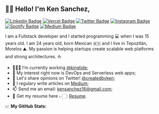 ## ✌🏼 Hello! I'm Ken Sanchez,
[![Linkedin Badge](https://img.shields.io/badge/-LinkedIn-0e76a8?style=flat&logo=Linkedin&logoColor=white)](https://linkedin.com/in/kenrric-garcia)
[![Vercel Badge](https://img.shields.io/badge/Website-3b5998?style=flat&logo=Vercel&logoColor=white)](https://kensanchez.dev)
[![Twitter Badge](https://img.shields.io/badge/-Twitter-00acee?style=flat&logo=Twitter&logoColor=white)](https://twitter.com/createdbyken)
[![Instagram Badge](https://img.shields.io/badge/-Instagram-e4405f?style=flat&logo=Instagram&logoColor=white)](https://instagram.com/createdby.ken/)
[![Spotify Badge](https://img.shields.io/badge/-Spotify-64D160?style=flat&logo=Spotify&logoColor=white)](https://open.spotify.com/user/2z6lv0yzjfgbrk7vmtbyrbth5)
[![Medium Badge](https://img.shields.io/badge/medium-%2312100E.svg?&style=flat&logo=medium&logoColor=white)](https://medium.com/@kensanchez16/)

I am a Fullstack developer and I started programming 💻 when I was 15 years old. I am 24 years old, born Mexican 🇲🇽 and I live in Tepoztlán, Morelos ⛰. My passion is helping startups create scalable web platforms and strong architectures. ⛵️

- 👨🏻‍💻 I’m currently working [@kingtide](https://kingtide.com);
- 🚀 My interest right now is DevOps and Serverless web apps;
- 💬 Let's share opinions on Twitter! [@createdbyken](https://twitter.com/createdbyken);
- 📝 I regulary write articles on [Medium](https://medium.com/@kensanchez16);
- 📫 Send me an email: kensanchez16@gmail.com;
- 📝 Get my resume here 👉🏻: [Resume](https://docs.google.com/document/d/1Pw0UHPQ3FeZPnCEB8ZQpytyK8GT-aB3FJM2NpkbN8-w/edit?usp=sharing).


📈 **My GitHub Stats:**

